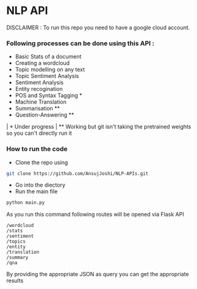 # NLP API
DISCLAIMER : To run this repo you need to have a google cloud account.
### Following processes can be done using this API :
- Basic Stats of a document
- Creating a wordcloud
- Topic modelling on any text
- Topic Sentiment Analysis
- Sentiment Analysis
- Entity recogination
- POS and Syntax Tagging *
- Machine Translation
- Summarisation **
- Question-Answering **

| * Under progress
| ** Working but git isn't taking the pretrained weights so you can't directly run it
### How to run the code

- Clone the repo using
```bash
git clone https://github.com/AnsujJoshi/NLP-APIs.git
```
- Go into the diectory
- Run the main file
```python
python main.py
```
As you run this command following routes will be opened via Flask API
```
/wordcloud
/stats
/sentiment
/topics
/entity
/translation
/summary
/qna
```

By providing the appropriate JSON as query you can get the appropriate results
